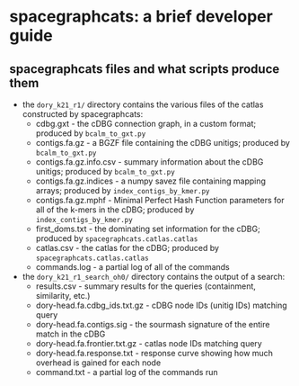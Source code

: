 # spacegraphcats: a brief developer guide

## spacegraphcats files and what scripts produce them

* the `dory_k21_r1/` directory contains the various files of the catlas constructed by spacegraphcats:
    * cdbg.gxt - the cDBG connection graph, in a custom format; produced by `bcalm_to_gxt.py`
    * contigs.fa.gz - a BGZF file containing the cDBG unitigs; produced by `bcalm_to_gxt.py`
    * contigs.fa.gz.info.csv - summary information about the cDBG unitigs; produced by `bcalm_to_gxt.py`
    * contigs.fa.gz.indices - a numpy savez file containing mapping arrays; produced by `index_contigs_by_kmer.py`
    * contigs.fa.gz.mphf - Minimal Perfect Hash Function parameters for all of the k-mers in the cDBG; produced by `index_contigs_by_kmer.py`
    * first_doms.txt - the dominating set information for the cDBG; produced by `spacegraphcats.catlas.catlas`
    * catlas.csv - the catlas for the cDBG; produced by `spacegraphcats.catlas.catlas`
    * commands.log - a partial log of all of the commands
* the `dory_k21_r1_search_oh0/` directory contains the output of a search:
    * results.csv - summary results for the queries (containment, similarity, etc.)
    * dory-head.fa.cdbg_ids.txt.gz - cDBG node IDs (unitig IDs) matching query
    * dory-head.fa.contigs.sig - the sourmash signature of the entire match in the cDBG
    * dory-head.fa.frontier.txt.gz - catlas node IDs matching query
    * dory-head.fa.response.txt - response curve showing how much overhead is gained for each node
    * command.txt - a partial log of the commands run

